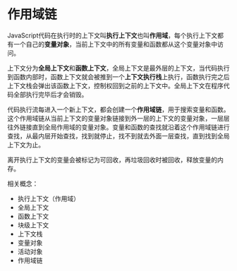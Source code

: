 # 作用域链

JavaScript代码在执行时的上下文叫**执行上下文**也叫**作用域**，每个执行上下文都有一个自己的**变量对象**，当前上下文中的所有变量和函数都从这个变量对象中访问。

上下文分为**全局上下文**和**函数上下文**，全局上下文是最外层的上下文，当代码执行到函数内部时，函数上下文就会被推到一个**上下文执行栈**上执行，函数执行完之后上下文栈会弹出该函数上下文，控制权回到之前的上下文中。全局上下文在程序代码全部执行完毕后才会销毁。

代码执行流每进入一个新上下文，都会创建一个**作用域链**，用于搜索变量和函数。这个作用域链从当前上下文的变量对象链接到外一层的上下文的变量对象，一层层往外链接直到全局作用域的变量对象。变量和函数的查找就沿着这个作用域链进行查找，从最内层开始查找，找到就停止，找不到就去外面一层查找，直到找到全局上下文为止。

离开执行上下文的变量会被标记为可回收，再垃圾回收时被回收，释放变量的内存。

相关概念：

- 执行上下文（作用域）
- 全局上下文
- 函数上下文
- 块级上下文
- 上下文栈
- 变量对象
- 活动对象
- 作用域链
